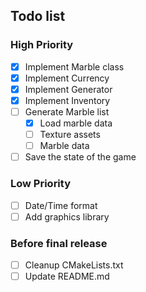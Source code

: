 ## Todo list
### High Priority
- [x] Implement Marble class
- [x] Implement Currency
- [x] Implement Generator
- [x] Implement Inventory
- [ ] Generate Marble list
  - [x] Load marble data
  - [ ] Texture assets
  - [ ] Marble data
- [ ] Save the state of the game

<!-- Raritati posibile:
* normal 55%
* rare 30%
* super 12.5%
* ultra rare 2%
* legendary 0.5%
* mythic 0% (fusion-only)

* Hugging Face
* Conflictx/CGI_Animation
-->

### Low Priority
- [ ] Date/Time format
- [ ] Add graphics library

### Before final release
- [ ] Cleanup CMakeLists.txt
- [ ] Update README.md